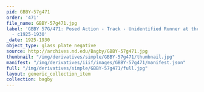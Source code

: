 ```yaml
---
pid: GBBY-57g471
order: '471'
file_name: GBBY-57g471.jpg
label: 'GBBY 57G/471: Posed Action - Track - Unidentified Runner at the Starting Line
  - c1925-1930'
_date: 1925-1930
object_type: glass plate negative
source: http://archives.nd.edu/Bagby/GBBY-57g471.jpg
thumbnail: "/img/derivatives/simple/GBBY-57g471/thumbnail.jpg"
manifest: "/img/derivatives/iiif/images/GBBY-57g471/manifest.json"
full: "/img/derivatives/simple/GBBY-57g471/full.jpg"
layout: generic_collection_item
collection: bagby
---
```


